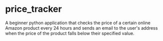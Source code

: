 # price_tracker
A beginner python application that checks the price of a certain online Amazon product every 
24 hours and sends an email to the user's address when the price of the product falls below their 
specified value. 


